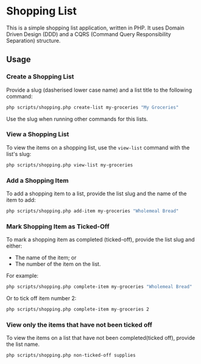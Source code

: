 # Shopping List

This is a simple shopping list application, written in PHP. It uses Domain Driven Design (DDD) and a CQRS (Command
Query Responsibility Separation) structure.

## Usage

### Create a Shopping List

Provide a slug (dasherised lower case name) and a list title to the following command:

```bash
php scripts/shopping.php create-list my-groceries "My Groceries"
```

Use the slug when running other commands for this lists.

### View a Shopping List

To view the items on a shopping list, use the `view-list` command with the list's slug:

```bash
php scripts/shopping.php view-list my-groceries
```

### Add a Shopping Item

To add a shopping item to a list, provide the list slug and the name of the item to add:

```bash
php scripts/shopping.php add-item my-groceries "Wholemeal Bread"
```

### Mark Shopping Item as Ticked-Off

To mark a shopping item as completed (ticked-off), provide the list slug and either:

- The name of the item; or
- The number of the item on the list.

For example:

```bash
php scripts/shopping.php complete-item my-groceries "Wholemeal Bread"
```

Or to tick off item number 2:

```bash
php scripts/shopping.php complete-item my-groceries 2
```
### View only the items that have not been ticked off

To view the items on a list that have not been completed(ticked off), provide the list name.

```bash
php scripts/shopping.php non-ticked-off supplies
```
